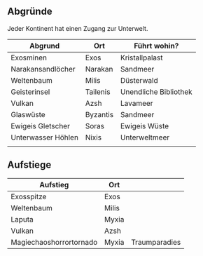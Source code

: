 ## Abgründe
Jeder Kontinent hat einen Zugang zur Unterwelt.

| Abgrund            | Ort      | Führt  wohin?         |
| ------------------ | -------- | --------------------- |
| Exosminen          | Exos     | Kristallpalast        |
| Narakansandlöcher  | Narakan  | Sandmeer              |
| Weltenbaum         | Milis    | Düsterwald            |
| Geisterinsel       | Tailenis | Unendliche Bibliothek |
| Vulkan             | Azsh     | Lavameer              |
| Glaswüste          | Byzantis | Sandmeer              |
| Ewigeis Gletscher  | Soras    | Ewigeis Wüste         |
| Unterwasser Höhlen | Nixis    | Unterweltmeer         |
|                    |          |                       |

## Aufstiege

| Aufstieg                | Ort   |               |
| ----------------------- | ----- | ------------- |
| Exosspitze              | Exos  |               |
| Weltenbaum              | Milis |               |
| Laputa                  | Myxia |               |
| Vulkan                  | Azsh  |               |
| Magiechaoshorrortornado | Myxia | Traumparadies |

